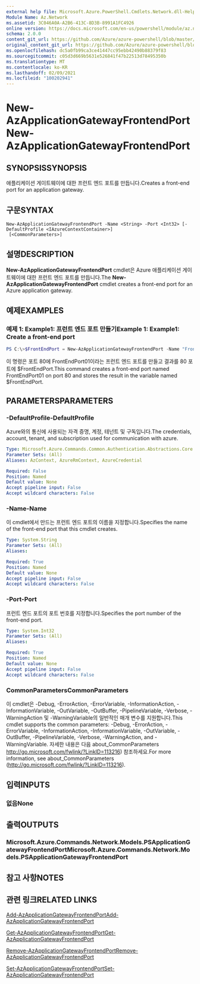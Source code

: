 ```yaml
---
external help file: Microsoft.Azure.PowerShell.Cmdlets.Network.dll-Help.xml
Module Name: Az.Network
ms.assetid: 3C046A0A-A2B6-413C-8D3B-8991A1FC4926
online version: https://docs.microsoft.com/en-us/powershell/module/az.network/new-azapplicationgatewayfrontendport
schema: 2.0.0
content_git_url: https://github.com/Azure/azure-powershell/blob/master/src/Network/Network/help/New-AzApplicationGatewayFrontendPort.md
original_content_git_url: https://github.com/Azure/azure-powershell/blob/master/src/Network/Network/help/New-AzApplicationGatewayFrontendPort.md
ms.openlocfilehash: dc5a0fb99ca3ce41447cc95ebb42490b88379f83
ms.sourcegitcommit: c05d3d669b5631e526841f47b22513d78495350b
ms.translationtype: MT
ms.contentlocale: ko-KR
ms.lasthandoff: 02/09/2021
ms.locfileid: "100202941"
---
```

# <span data-ttu-id="af983-101">New-AzApplicationGatewayFrontendPort</span><span class="sxs-lookup"><span data-stu-id="af983-101">New-AzApplicationGatewayFrontendPort</span></span>

## <span data-ttu-id="af983-102">SYNOPSIS</span><span class="sxs-lookup"><span data-stu-id="af983-102">SYNOPSIS</span></span>
<span data-ttu-id="af983-103">애플리케이션 게이트웨이에 대한 프런트 엔드 포트를 만듭니다.</span><span class="sxs-lookup"><span data-stu-id="af983-103">Creates a front-end port for an application gateway.</span></span>

## <span data-ttu-id="af983-104">구문</span><span class="sxs-lookup"><span data-stu-id="af983-104">SYNTAX</span></span>

```
New-AzApplicationGatewayFrontendPort -Name <String> -Port <Int32> [-DefaultProfile <IAzureContextContainer>]
 [<CommonParameters>]
```

## <span data-ttu-id="af983-105">설명</span><span class="sxs-lookup"><span data-stu-id="af983-105">DESCRIPTION</span></span>
<span data-ttu-id="af983-106">**New-AzApplicationGatewayFrontendPort** cmdlet은 Azure 애플리케이션 게이트웨이에 대한 프런트 엔드 포트를 만듭니다.</span><span class="sxs-lookup"><span data-stu-id="af983-106">The **New-AzApplicationGatewayFrontendPort** cmdlet creates a front-end port for an Azure application gateway.</span></span>

## <span data-ttu-id="af983-107">예제</span><span class="sxs-lookup"><span data-stu-id="af983-107">EXAMPLES</span></span>

### <span data-ttu-id="af983-108">예제 1: Example1: 프런트 엔드 포트 만들기</span><span class="sxs-lookup"><span data-stu-id="af983-108">Example 1: Example1: Create a front-end port</span></span>
```powershell
PS C:\>$FrontEndPort = New-AzApplicationGatewayFrontendPort -Name "FrontEndPort01" -Port 80
```

<span data-ttu-id="af983-109">이 명령은 포트 80에 FrontEndPort01이라는 프런트 엔드 포트를 만들고 결과를 80 포트에 $FrontEndPort.</span><span class="sxs-lookup"><span data-stu-id="af983-109">This command creates a front-end port named FrontEndPort01 on port 80 and stores the result in the variable named $FrontEndPort.</span></span>

## <span data-ttu-id="af983-110">PARAMETERS</span><span class="sxs-lookup"><span data-stu-id="af983-110">PARAMETERS</span></span>

### <span data-ttu-id="af983-111">-DefaultProfile</span><span class="sxs-lookup"><span data-stu-id="af983-111">-DefaultProfile</span></span>
<span data-ttu-id="af983-112">Azure와의 통신에 사용되는 자격 증명, 계정, 테넌트 및 구독입니다.</span><span class="sxs-lookup"><span data-stu-id="af983-112">The credentials, account, tenant, and subscription used for communication with azure.</span></span>

```yaml
Type: Microsoft.Azure.Commands.Common.Authentication.Abstractions.Core.IAzureContextContainer
Parameter Sets: (All)
Aliases: AzContext, AzureRmContext, AzureCredential

Required: False
Position: Named
Default value: None
Accept pipeline input: False
Accept wildcard characters: False
```

### <span data-ttu-id="af983-113">-Name</span><span class="sxs-lookup"><span data-stu-id="af983-113">-Name</span></span>
<span data-ttu-id="af983-114">이 cmdlet에서 만드는 프런트 엔드 포트의 이름을 지정합니다.</span><span class="sxs-lookup"><span data-stu-id="af983-114">Specifies the name of the front-end port that this cmdlet creates.</span></span>

```yaml
Type: System.String
Parameter Sets: (All)
Aliases:

Required: True
Position: Named
Default value: None
Accept pipeline input: False
Accept wildcard characters: False
```

### <span data-ttu-id="af983-115">-Port</span><span class="sxs-lookup"><span data-stu-id="af983-115">-Port</span></span>
<span data-ttu-id="af983-116">프런트 엔드 포트의 포트 번호를 지정합니다.</span><span class="sxs-lookup"><span data-stu-id="af983-116">Specifies the port number of the front-end port.</span></span>

```yaml
Type: System.Int32
Parameter Sets: (All)
Aliases:

Required: True
Position: Named
Default value: None
Accept pipeline input: False
Accept wildcard characters: False
```

### <span data-ttu-id="af983-117">CommonParameters</span><span class="sxs-lookup"><span data-stu-id="af983-117">CommonParameters</span></span>
<span data-ttu-id="af983-118">이 cmdlet은 -Debug, -ErrorAction, -ErrorVariable, -InformationAction, -InformationVariable, -OutVariable, -OutBuffer, -PipelineVariable, -Verbose, -WarningAction 및 -WarningVariable의 일반적인 매개 변수를 지원합니다.</span><span class="sxs-lookup"><span data-stu-id="af983-118">This cmdlet supports the common parameters: -Debug, -ErrorAction, -ErrorVariable, -InformationAction, -InformationVariable, -OutVariable, -OutBuffer, -PipelineVariable, -Verbose, -WarningAction, and -WarningVariable.</span></span> <span data-ttu-id="af983-119">자세한 내용은 다음 about_CommonParameters http://go.microsoft.com/fwlink/?LinkID=113216) 참조하세요.</span><span class="sxs-lookup"><span data-stu-id="af983-119">For more information, see about_CommonParameters (http://go.microsoft.com/fwlink/?LinkID=113216).</span></span>

## <span data-ttu-id="af983-120">입력</span><span class="sxs-lookup"><span data-stu-id="af983-120">INPUTS</span></span>

### <span data-ttu-id="af983-121">없음</span><span class="sxs-lookup"><span data-stu-id="af983-121">None</span></span>

## <span data-ttu-id="af983-122">출력</span><span class="sxs-lookup"><span data-stu-id="af983-122">OUTPUTS</span></span>

### <span data-ttu-id="af983-123">Microsoft.Azure.Commands.Network.Models.PSApplicationGatewayFrontendPort</span><span class="sxs-lookup"><span data-stu-id="af983-123">Microsoft.Azure.Commands.Network.Models.PSApplicationGatewayFrontendPort</span></span>

## <span data-ttu-id="af983-124">참고 사항</span><span class="sxs-lookup"><span data-stu-id="af983-124">NOTES</span></span>

## <span data-ttu-id="af983-125">관련 링크</span><span class="sxs-lookup"><span data-stu-id="af983-125">RELATED LINKS</span></span>

[<span data-ttu-id="af983-126">Add-AzApplicationGatewayFrontendPort</span><span class="sxs-lookup"><span data-stu-id="af983-126">Add-AzApplicationGatewayFrontendPort</span></span>](./Add-AzApplicationGatewayFrontendPort.md)

[<span data-ttu-id="af983-127">Get-AzApplicationGatewayFrontendPort</span><span class="sxs-lookup"><span data-stu-id="af983-127">Get-AzApplicationGatewayFrontendPort</span></span>](./Get-AzApplicationGatewayFrontendPort.md)

[<span data-ttu-id="af983-128">Remove-AzApplicationGatewayFrontendPort</span><span class="sxs-lookup"><span data-stu-id="af983-128">Remove-AzApplicationGatewayFrontendPort</span></span>](./Remove-AzApplicationGatewayFrontendPort.md)

[<span data-ttu-id="af983-129">Set-AzApplicationGatewayFrontendPort</span><span class="sxs-lookup"><span data-stu-id="af983-129">Set-AzApplicationGatewayFrontendPort</span></span>](./Set-AzApplicationGatewayFrontendPort.md)


